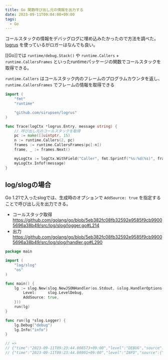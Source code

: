 ```yaml
---
title: Go 関数呼び出し元の情報を出力する
date: 2023-09-11T09:04:00+09:00
tags:
  - Go
---
```


コールスタックの情報をデバッグログに埋め込みたかったので方法を調べた。
[logrus](https://github.com/sirupsen/logrus) を使っているがロガーはなんでも良い。

[[Go]]では `runtime/debug.Stack()` や `runtime.Callers` + `runtime.CallersFrames` といったruntimeパッケージの関数でコールスタックを取得できる。

`runtime.Callers` はコールスタック内のフレームのプログラムカウンタを返し、`runtime.CallersFrames` でフレームの情報を取得できる

```go
import (
	"fmt"
	"runtime"

	"github.com/sirupsen/logrus"
)

func Trace(logCtx *logrus.Entry, message string) {
	// 呼び出し元のコールスタックを取得
	pc := make([]uintptr, 15)
	n := runtime.Callers(2, pc)
	frames := runtime.CallersFrames(pc[:n])
	frame, _ := frames.Next()

	myLogCtx := logCtx.WithField("Caller", fmt.Sprintf("%s:%d(%s)", frame.File, frame.Line, frame.Function))
	myLogCtx.Infof(message)
}
```


## log/slogの場合

Go 1.21で入ったslogでは、生成時のオプションで `AddSource: true` を指定することで呼び出し元を出力できる。

- コールスタック取得 https://github.com/golang/go/blob/5eb382fc08fb32592e9585f9cb99005696a38b49/src/log/slog/logger.go#L214
- 出力 https://github.com/golang/go/blob/5eb382fc08fb32592e9585f9cb99005696a38b49/src/log/slog/handler.go#L290

```go
package main

import (
	"log/slog"
	"os"
)

func main() {
	lg := slog.New(slog.NewJSONHandler(os.Stdout, &slog.HandlerOptions{
		Level:     slog.LevelDebug,
		AddSource: true,
	}))
	run(lg)
}

func run(lg *slog.Logger) {
	lg.Debug("debug")
	lg.Info("info")
}

// =>
// {"time":"2023-09-11T09:23:44.008573+09:00","level":"DEBUG","source":{"function":"main.run","file":"/Users/hiroki-nagayama/work/go-playground/slog/main.go","line":17},"msg":"debug"}
// {"time":"2023-09-11T09:23:44.00901+09:00","level":"INFO","source":{"function":"main.run","file":"/Users/hiroki-nagayama/work/go-playground/slog/main.go","line":18},"msg":"info"}
```
